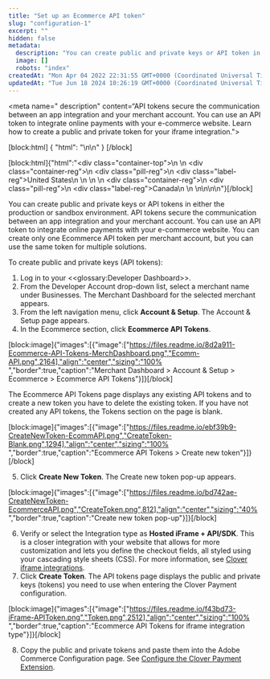 ```yaml
---
title: "Set up an Ecommerce API token"
slug: "configuration-1"
excerpt: ""
hidden: false
metadata: 
  description: "You can create public and private keys or API token in either the Clover sandbox or production environment."
  image: []
  robots: "index"
createdAt: "Mon Apr 04 2022 22:31:55 GMT+0000 (Coordinated Universal Time)"
updatedAt: "Tue Jun 18 2024 10:26:19 GMT+0000 (Coordinated Universal Time)"
---
```

<meta name=" description" content=“API tokens secure the communication between an app integration and your merchant account. You can use an API token to integrate online payments with your e-commerce website. Learn how to create a public and private token for your iframe integration.">

[block:html]
{
  "html": "<!--JIRA DS-3008; Region pill icon added to topic on 2.27.2023\n<!--March 27, 2024: replaced long custom html with \"regionicon-us-can\" reusable content. \nI still do not see how DS-4047 was actually resolved. \nThere are still multiple topics that appear redundant.-cd\n-->\n<!--18 June 2024-DS-6593; removed reference to Enable online card payments checkbox.-->\n"
}
[/block]


[block:html]{"html":"<div class=\"container-top\">\n  <!--United States-->\n  <div class=\"container-reg\">\n    <div class=\"pill-reg\">\n      <div class=\"label-reg\">United States</div>\n    </div>\n  </div>\n  <!--Canada-->\n  <div class=\"container-reg\">\n    <div class=\"pill-reg\">\n      <div class=\"label-reg\">Canada</div>\n    </div>\n  </div>\n</div>\n\n<!--Css-->\n<style>\n.container-top {\n  top: -15px;\n  position: relative;\n  margin-bottom: -5px;\n}\n\n.container-reg {\n  align-items: center;\n  min-width: auto; \n  width: fit-content;\n  text-align: left;\n  overflow: auto;\n  display: inline-block; \n}\n\n/*Pill format REG*/\n.pill-reg {\n  background: #44BB44;\n  border: .5px solid #44BB44;\n  margin-left: 5px;\n  overflow: hidden;\n  display: flex; \n  justify-content: center; \n  align-items: center; \n  border-radius: 10px;\n  height: 1.8rem;\n  margin-top: 10px;\n  margin-bottom: 1.5px; \n  padding: 0 10px; \n}\n\n/*Text FORMAT inside REG pills */\n.pill-reg .label-reg, \n.pill-reg__addon .label-reg \n{\n  font-style: normal;\n  font-weight: normal;\n  font-size: 12px;\n  color: #fff;\n  vertical-align: middle;\n  margin: 0;\n  padding: 0 5px;\n}\n</style>"}[/block]

You can create public and private keys or API tokens in either the production or sandbox environment. API tokens secure the communication between an app integration and your merchant account. You can use an API token to integrate online payments with your e-commerce website. You can create only one Ecommerce API token per merchant account, but you can use the same token for multiple solutions. <!--source: Clover Online Help -->

To create public and private keys (API tokens):

1. Log in to your <<glossary:Developer Dashboard>>.
2. From the Developer Account drop-down list, select a merchant name under Businesses. The Merchant Dashboard for the selected merchant appears.
3. From the left navigation menu, click **Account & Setup**. The Account & Setup page appears.
4. In the Ecommerce section, click **Ecommerce API Tokens**. 

[block:image]{"images":[{"image":["https://files.readme.io/8d2a911-Ecommerce-API-Tokens-MerchDashboard.png","Ecomm-API.png",2164],"align":"center","sizing":"100% ","border":true,"caption":"Merchant Dashboard > Account & Setup > Ecommerce > Ecommerce API Tokens"}]}[/block]

The Ecommerce API Tokens page displays any existing API tokens and to create a new token you have to delete the existing token. If you have not created any API tokens, the Tokens section on the page is blank.

[block:image]{"images":[{"image":["https://files.readme.io/ebf39b9-CreateNewToken-EcommAPI.png","CreateToken-Blank.png",1294],"align":"center","sizing":"100% ","border":true,"caption":"Ecommerce API Tokens > Create new token"}]}[/block]

5. Click **Create New Token**. The Create new token pop-up appears.

[block:image]{"images":[{"image":["https://files.readme.io/bd742ae-CreateNewToken-EcommerceAPI.png","CreateToken.png",812],"align":"center","sizing":"40% ","border":true,"caption":"Create new token pop-up"}]}[/block]

6. Verify or select the Integration type as **Hosted iFrame + API/SDK**. This is a closer integration with your website that allows for more customization and lets you define the checkout fields, all styled using your cascading style sheets (CSS). For more information, see [Clover iframe integrations](https://docs.clover.com/docs/clover-iframe-integrations).
7. Click **Create Token**. The API tokens page displays the public and private keys (tokens) you need to use when entering the Clover Payment configuration. 

[block:image]{"images":[{"image":["https://files.readme.io/f43bd73-iFrame-APIToken.png","Token.png",2512],"align":"center","sizing":"100% ","border":true,"caption":"Ecommerce API Tokens for iframe integration type"}]}[/block]

8. Copy the public and private tokens and paste them into the Adobe Commerce Configuration page. See [Configure the Clover Payment Extension](https://docs.clover.com/docs/configuration).
